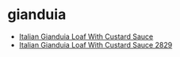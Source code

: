# gianduia

 * [Italian Gianduia Loaf With Custard Sauce](../../index/i/italian-gianduia-loaf-with-custard-sauce-2829.json)
 * [Italian Gianduia Loaf With Custard Sauce 2829](../../index/i/italian-gianduia-loaf-with-custard-sauce-2829.json)
